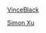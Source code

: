 

[VinceBlack](%E4%B8%AA%E4%BA%BA%E7%A9%BA%E9%97%B4%201a5b434c50f680cc8685fb65711e8187/VinceBlack%201a5b434c50f6802ba1ebeb17f22fc121.md)

[Simon Xu](%E4%B8%AA%E4%BA%BA%E7%A9%BA%E9%97%B4%201a5b434c50f680cc8685fb65711e8187/Simon%20Xu%201a5b434c50f680529de2c18df11398fc.md)